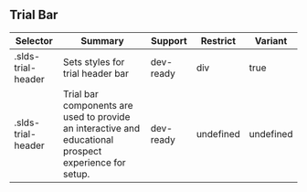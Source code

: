 

## Trial Bar

| Selector | Summary | Support | Restrict | Variant |
|-------|-------|-------|-------|-------|
| .slds-trial-header | Sets styles for trial header bar | dev-ready | div | true |
| .slds-trial-header | Trial bar components are used to provide an interactive and educational prospect experience for setup. | dev-ready | undefined | undefined |